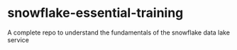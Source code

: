 # snowflake-essential-training
A complete repo to understand the fundamentals of the snowflake data lake service

